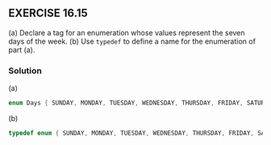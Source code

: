 ## EXERCISE 16.15
(a) Declare a tag for an enumeration whose values represent the seven days of the week.
(b) Use `typedef` to define a name for the enumeration of part (a).

### Solution
(a)
```c
enum Days { SUNDAY, MONDAY, TUESDAY, WEDNESDAY, THURSDAY, FRIDAY, SATURDAY}
```
(b)
```c
typedef enum { SUNDAY, MONDAY, TUESDAY, WEDNESDAY, THURSDAY, FRIDAY, SATURDAY} Days;
```
